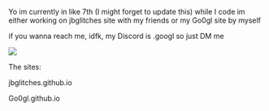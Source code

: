 Yo im currently in like 7th (I might forget to update this)
while I code im either working on jbglitches site with my friends
or my Go0gl site by myself

if you wanna reach me, idfk, my Discord is .googl so just DM me

![](https://komarev.com/ghpvc/?username=Go0gl)

<p>The sites:<p/>
<p>jbglitches.github.io<p/>
<p>Go0gl.github.io<p/>
